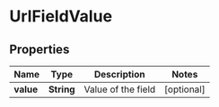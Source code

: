 

# UrlFieldValue

## Properties

Name | Type | Description | Notes
------------ | ------------- | ------------- | -------------
**value** | **String** | Value of the field |  [optional]



